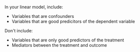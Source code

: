 In your linear model, include:

-   Variables that are confounders
-   Variables that are good predicitors of the dependent variable

Don't include:

-   Variables that are only good predictors of the treatment
-   Mediators between the treatment and outcome